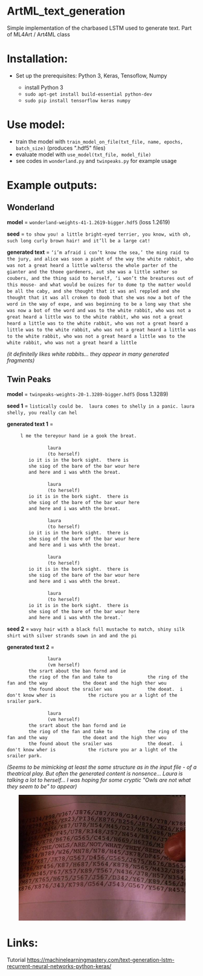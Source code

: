# ArtML_text_generation
Simple implementation of the charbased LSTM used to generate text. Part of ML4Art / Art4ML class

# Installation:

- Set up the prerequisites: Python 3, Keras, Tensoflow, Numpy

  * install Python 3
  * `sudo apt-get install build-essential python-dev`
  * `sudo pip install tensorflow keras numpy`
 
# Use model:

  * train the model with `train_model_on_file(txt_file, name, epochs, batch_size)` (produces ".hdf5" files)
  * evaluate model with `use_model(txt_file, model_file)`
  * see codes in `wonderland.py` and `twinpeaks.py` for example usage
  
# Example outputs:

## Wonderland

 **model** = `wonderland-weights-41-1.2619-bigger.hdf5` (loss 1.2619)
 
 **seed** = `to show you! a little bright-eyed terrier, you know, with oh, such long curly brown hair! and it’ll be a large cat!`

 **generated text** = `‘i’m afraid i con’t know the sea,’ the ming raid to the jury, and alice was soon a pieht of the way the white rabbit, who was not a great heard a little walterss the whole parter of the gianter and the thoee gardeners, aut she was a little sather so coubers, and the thing said to herself, ‘i won’t the breatures out of this mouse- and what would be ouizes for to dome tp the matter would be all the caby, and she thought that it was anl reppled and she thought that it was all croken to doob that she was now a bot of the word in the way of expe, and was beginning to be a long way that she was now a bot of the word and was to the white rabbit, who was not a great heard a little was to the white rabbit, who was not a great heard a little was to the white rabbit, who was not a great heard a little was to the white rabbit, who was not a great heard a little was to the white rabbit, who was not a great heard a little was to the white rabbit, who was not a great heard a little`

_(it definitelly likes white rabbits... they appear in many generated fragments)_

## Twin Peaks

 **model** = `twinpeaks-weights-20-1.3289-bigger.hdf5` (loss 1.3289)
 
 **seed 1** = `listically could be.  laura comes to shelly in a panic. laura shelly, you really can hel`

 **generated text 1** =
  
   
         l me the tereyour hand ie a gook the breat.    
   
				   laura
			       (to herself)
			io it is in the bork sight.  there is
			she siog of the bare of the bar wour here
			and here and i was whth the breat.

				   laura
			       (to herself)
			io it is in the bork sight.  there is
			she siog of the bare of the bar wour here
			and here and i was whth the breat.

				   laura
			       (to herself)
			io it is in the bork sight.  there is
			she siog of the bare of the bar wour here
			and here and i was whth the breat.

				   laura
			       (to herself)
			io it is in the bork sight.  there is
			she siog of the bare of the bar wour here
			and here and i was whth the breat.

				   laura
			       (to herself)
			io it is in the bork sight.  there is
			she siog of the bare of the bar wour here
			and here and i was whth the breat.`

 **seed 2** = `wavy hair with a black full mustache to match, shiny silk shirt with silver strands sown in and and the pi`

 **generated text 2** = 
 
				   laura
			       (vm herself)
			the srart about the ban fornd and ie
			the riog of the fan and take to 			the ring of the fan and the way 			the doeat and the high ther wou
			the found about the srailer was 			the doeat.  i don't know wher is 			the ricture you ar a light of the 			srailer park.

				   laura
			       (vm herself)
			the srart about the ban fornd and ie
			the riog of the fan and take to 			the ring of the fan and the way 			the doeat and the high ther wou
			the found about the srailer was 			the doeat.  i don't know wher is 			the ricture you ar a light of the 			srailer park.

_(Seems to be mimicking at least the same structure as in the input file - of a theatrical play. But often the generated content is nonsence... Laura is talking a lot to herself... I was hoping for some cryptic "Owls are not what they seem to be" to appear)_

<p align="center"> <img src="https://github.com/previtus/ArtML_text_generation/blob/master/imgs/the-owls-are-not-what-they-seem.jpg"/></p>

# Links:
Tutorial https://machinelearningmastery.com/text-generation-lstm-recurrent-neural-networks-python-keras/
